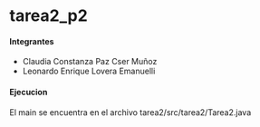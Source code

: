 # tarea2_p2

#### Integrantes

- Claudia Constanza Paz Cser Muñoz
- Leonardo Enrique Lovera Emanuelli

#### Ejecucion

El main se encuentra en el archivo tarea2/src/tarea2/Tarea2.java
